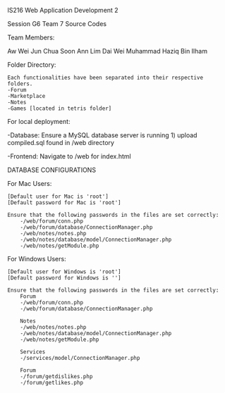IS216 Web Application Development 2 

Session G6 Team 7 Source Codes

Team Members:

Aw Wei Jun
Chua Soon Ann
Lim Dai Wei
Muhammad Haziq Bin Ilham




Folder Directory:

    Each functionalities have been separated into their respective folders.
    -Forum
    -Marketplace
    -Notes
    -Games [located in tetris folder]

  

For local deployment:

-Database: 
    Ensure a MySQL database server is running
    1) upload compiled.sql found in /web directory

-Frontend:
    Navigate to /web for index.html






DATABASE CONFIGURATIONS

For Mac Users:

    [Default user for Mac is 'root']
    [Default password for Mac is 'root']

    Ensure that the following passwords in the files are set correctly:
        -/web/forum/conn.php
        -/web/forum/database/ConnectionManager.php 
        -/web/notes/notes.php
        -/web/notes/database/model/ConnectionManager.php
        -/web/notes/getModule.php  


For Windows Users:

    [Default user for Windows is 'root']
    [Default password for Windows is '']

    Ensure that the following passwords in the files are set correctly:
        Forum
        -/web/forum/conn.php
        -/web/forum/database/ConnectionManager.php 

        Notes
        -/web/notes/notes.php
        -/web/notes/database/model/ConnectionManager.php
        -/web/notes/getModule.php  

        Services
        -/services/model/ConnectionManager.php

        Forum
        -/forum/getdislikes.php
        -/forum/getlikes.php

